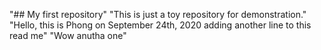 "## My first repository" 
"This is just a toy repository for demonstration." 
"Hello, this is Phong on September 24th, 2020 adding another line to this read me" 
"Wow anutha one" 
